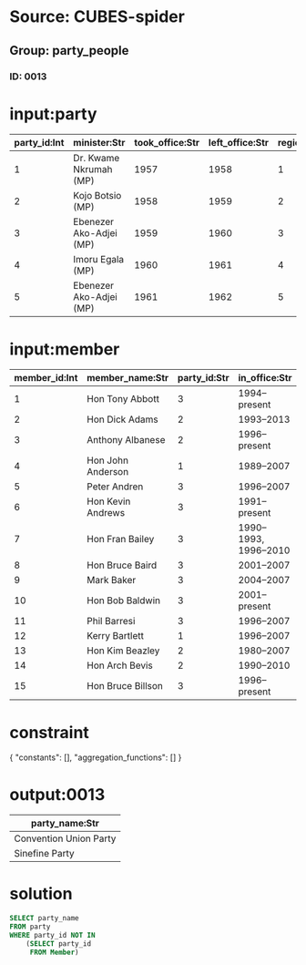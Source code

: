 # Source: CUBES-spider
## Group: party_people
### ID: 0013

# input:party

| party_id:Int | minister:Str | took_office:Str | left_office:Str | region_id:Int | party_name:Str |
|---|---|---|---|---|---|
| 1 | Dr. Kwame Nkrumah (MP) | 1957 | 1958 | 1 | Convention Peoples Party |
| 2 | Kojo Botsio (MP) | 1958 | 1959 | 2 | Progress Party |
| 3 | Ebenezer Ako-Adjei (MP) | 1959 | 1960 | 3 | 3 |
| 4 | Imoru Egala (MP) | 1960 | 1961 | 4 | Convention Union Party |
| 5 | Ebenezer Ako-Adjei (MP) | 1961 | 1962 | 5 | Sinefine Party |

# input:member

| member_id:Int | member_name:Str | party_id:Str | in_office:Str |
|---|---|---|---|
| 1 | Hon Tony Abbott | 3 | 1994–present |
| 2 | Hon Dick Adams | 2 | 1993–2013 |
| 3 | Anthony Albanese | 2 | 1996–present |
| 4 | Hon John Anderson | 1 | 1989–2007 |
| 5 | Peter Andren | 3 | 1996–2007 |
| 6 | Hon Kevin Andrews | 3 | 1991–present |
| 7 | Hon Fran Bailey | 3 | 1990–1993, 1996–2010 |
| 8 | Hon Bruce Baird | 3 | 2001–2007 |
| 9 | Mark Baker | 3 | 2004–2007 |
| 10 | Hon Bob Baldwin | 3 | 2001–present |
| 11 | Phil Barresi | 3 | 1996–2007 |
| 12 | Kerry Bartlett | 1 | 1996–2007 |
| 13 | Hon Kim Beazley | 2 | 1980–2007 |
| 14 | Hon Arch Bevis | 2 | 1990–2010 |
| 15 | Hon Bruce Billson | 3 | 1996–present |

# constraint

{
  "constants": [],
  "aggregation_functions": []
}

# output:0013

| party_name:Str |
|---|
| Convention Union Party |
| Sinefine Party |

# solution

```sql
SELECT party_name
FROM party
WHERE party_id NOT IN
    (SELECT party_id
     FROM Member)
```
